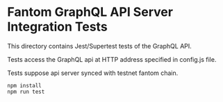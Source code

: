 # Fantom GraphQL API Server Integration Tests

This directory contains Jest/Supertest tests of the GraphQL API.

Tests access the GraphQL api at HTTP address specified in config.js file.

Tests suppose api server synced with testnet fantom chain.

```
npm install
npm run test
```

